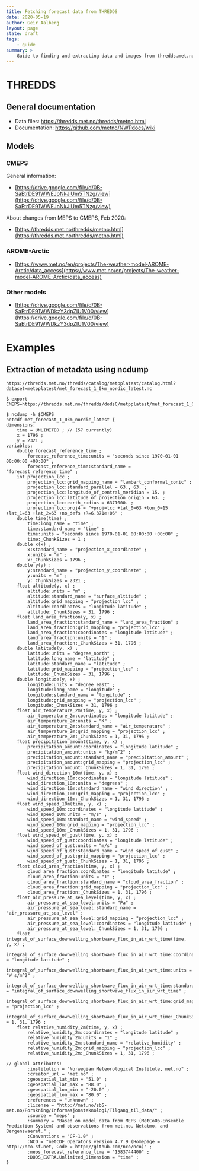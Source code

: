 ```yaml
---
title: Fetching forecast data from THREDDS
date: 2020-05-19
author: Geir Aalberg
layout: page
state: draft
tags:
    - guide
summary: >
    Guide to finding and extracting data and images from thredds.met.no
---
```


# THREDDS

## General documentation

- Data files: <https://thredds.met.no/thredds/metno.html>
- Documentation: <https://github.com/metno/NWPdocs/wiki>

## Models

### CMEPS

General information:

- [https://drive.google.com/file/d/0B-SaEtrDE91WWEJoNkJiUm5TNzg/view](https://drive.google.com/file/d/0B-SaEtrDE91WWEJoNkJiUm5TNzg/view)

About changes from MEPS to CMEPS, Feb 2020:

- [https://thredds.met.no/thredds/metno.html](https://thredds.met.no/thredds/metno.html)

### AROME-Arctic

- [https://www.met.no/en/projects/The-weather-model-AROME-Arctic/data_access](https://www.met.no/en/projects/The-weather-model-AROME-Arctic/data_access)

### Other models

- [https://drive.google.com/file/d/0B-SaEtrDE91WWDkzY3dpZlU1V00/view](https://drive.google.com/file/d/0B-SaEtrDE91WWDkzY3dpZlU1V00/view)


# Examples

## Extraction of metadata using ncdump

    https://thredds.met.no/thredds/catalog/metpplatest/catalog.html?dataset=metpplatest/met_forecast_1_0km_nordic_latest.nc

    $ export CMEPS=https://thredds.met.no/thredds/dodsC/metpplatest/met_forecast_1_0km_nordic_latest.nc

    $ ncdump -h $CMEPS
    netcdf met_forecast_1_0km_nordic_latest {
    dimensions:
        time = UNLIMITED ; // (57 currently)
        x = 1796 ;
        y = 2321 ;
    variables:
        double forecast_reference_time ;
            forecast_reference_time:units = "seconds since 1970-01-01 00:00:00 +00:00" ;
            forecast_reference_time:standard_name = "forecast_reference_time" ;
        int projection_lcc ;
            projection_lcc:grid_mapping_name = "lambert_conformal_conic" ;
            projection_lcc:standard_parallel = 63., 63. ;
            projection_lcc:longitude_of_central_meridian = 15. ;
            projection_lcc:latitude_of_projection_origin = 63. ;
            projection_lcc:earth_radius = 6371000. ;
            projection_lcc:proj4 = "+proj=lcc +lat_0=63 +lon_0=15 +lat_1=63 +lat_2=63 +no_defs +R=6.371e+06" ;
        double time(time) ;
            time:long_name = "time" ;
            time:standard_name = "time" ;
            time:units = "seconds since 1970-01-01 00:00:00 +00:00" ;
            time:_ChunkSizes = 1 ;
        double x(x) ;
            x:standard_name = "projection_x_coordinate" ;
            x:units = "m" ;
            x:_ChunkSizes = 1796 ;
        double y(y) ;
            y:standard_name = "projection_y_coordinate" ;
            y:units = "m" ;
            y:_ChunkSizes = 2321 ;
        float altitude(y, x) ;
            altitude:units = "m" ;
            altitude:standard_name = "surface_altitude" ;
            altitude:grid_mapping = "projection_lcc" ;
            altitude:coordinates = "longitude latitude" ;
            altitude:_ChunkSizes = 31, 1796 ;
        float land_area_fraction(y, x) ;
            land_area_fraction:standard_name = "land_area_fraction" ;
            land_area_fraction:grid_mapping = "projection_lcc" ;
            land_area_fraction:coordinates = "longitude latitude" ;
            land_area_fraction:units = "1" ;
            land_area_fraction:_ChunkSizes = 31, 1796 ;
        double latitude(y, x) ;
            latitude:units = "degree_north" ;
            latitude:long_name = "latitude" ;
            latitude:standard_name = "latitude" ;
            latitude:grid_mapping = "projection_lcc" ;
            latitude:_ChunkSizes = 31, 1796 ;
        double longitude(y, x) ;
            longitude:units = "degree_east" ;
            longitude:long_name = "longitude" ;
            longitude:standard_name = "longitude" ;
            longitude:grid_mapping = "projection_lcc" ;
            longitude:_ChunkSizes = 31, 1796 ;
        float air_temperature_2m(time, y, x) ;
            air_temperature_2m:coordinates = "longitude latitude" ;
            air_temperature_2m:units = "K" ;
            air_temperature_2m:standard_name = "air_temperature" ;
            air_temperature_2m:grid_mapping = "projection_lcc" ;
            air_temperature_2m:_ChunkSizes = 1, 31, 1796 ;
        float precipitation_amount(time, y, x) ;
            precipitation_amount:coordinates = "longitude latitude" ;
            precipitation_amount:units = "kg/m^2" ;
            precipitation_amount:standard_name = "precipitation_amount" ;
            precipitation_amount:grid_mapping = "projection_lcc" ;
            precipitation_amount:_ChunkSizes = 1, 31, 1796 ;
        float wind_direction_10m(time, y, x) ;
            wind_direction_10m:coordinates = "longitude latitude" ;
            wind_direction_10m:units = "degrees" ;
            wind_direction_10m:standard_name = "wind_direction" ;
            wind_direction_10m:grid_mapping = "projection_lcc" ;
            wind_direction_10m:_ChunkSizes = 1, 31, 1796 ;
        float wind_speed_10m(time, y, x) ;
            wind_speed_10m:coordinates = "longitude latitude" ;
            wind_speed_10m:units = "m/s" ;
            wind_speed_10m:standard_name = "wind_speed" ;
            wind_speed_10m:grid_mapping = "projection_lcc" ;
            wind_speed_10m:_ChunkSizes = 1, 31, 1796 ;
        float wind_speed_of_gust(time, y, x) ;
            wind_speed_of_gust:coordinates = "longitude latitude" ;
            wind_speed_of_gust:units = "m/s" ;
            wind_speed_of_gust:standard_name = "wind_speed_of_gust" ;
            wind_speed_of_gust:grid_mapping = "projection_lcc" ;
            wind_speed_of_gust:_ChunkSizes = 1, 31, 1796 ;
        float cloud_area_fraction(time, y, x) ;
            cloud_area_fraction:coordinates = "longitude latitude" ;
            cloud_area_fraction:units = "1" ;
            cloud_area_fraction:standard_name = "cloud_area_fraction" ;
            cloud_area_fraction:grid_mapping = "projection_lcc" ;
            cloud_area_fraction:_ChunkSizes = 1, 31, 1796 ;
        float air_pressure_at_sea_level(time, y, x) ;
            air_pressure_at_sea_level:units = "Pa" ;
            air_pressure_at_sea_level:standard_name = "air_pressure_at_sea_level" ;
            air_pressure_at_sea_level:grid_mapping = "projection_lcc" ;
            air_pressure_at_sea_level:coordinates = "longitude latitude" ;
            air_pressure_at_sea_level:_ChunkSizes = 1, 31, 1796 ;
        float integral_of_surface_downwelling_shortwave_flux_in_air_wrt_time(time, y, x) ;
            integral_of_surface_downwelling_shortwave_flux_in_air_wrt_time:coordinates = "longitude latitude" ;
            integral_of_surface_downwelling_shortwave_flux_in_air_wrt_time:units = "W s/m^2" ;
            integral_of_surface_downwelling_shortwave_flux_in_air_wrt_time:standard_name = "integral_of_surface_downwelling_shortwave_flux_in_air_wrt_time" ;
            integral_of_surface_downwelling_shortwave_flux_in_air_wrt_time:grid_mapping = "projection_lcc" ;
            integral_of_surface_downwelling_shortwave_flux_in_air_wrt_time:_ChunkSizes = 1, 31, 1796 ;
        float relative_humidity_2m(time, y, x) ;
            relative_humidity_2m:coordinates = "longitude latitude" ;
            relative_humidity_2m:units = "1" ;
            relative_humidity_2m:standard_name = "relative_humidity" ;
            relative_humidity_2m:grid_mapping = "projection_lcc" ;
            relative_humidity_2m:_ChunkSizes = 1, 31, 1796 ;

    // global attributes:
            :institution = "Norwegian Meteorological Institute, met.no" ;
            :creator_url = "met.no" ;
            :geospatial_lat_min = "51.0" ;
            :geospatial_lat_max = "88.0" ;
            :geospatial_lon_min = "-20.0" ;
            :geospatial_lon_max = "80.0" ;
            :references = "unknown" ;
            :license = "http://met.no/sb5-met.no/Forskning/Informasjonsteknologi/Tilgang_til_data/" ;
            :source = "meps" ;
            :summary = "Based on model data from MEPS (MetCoOp-Ensemble Prediction System) and observations from met.no, Netatmo, and Bergensvaeret." ;
            :Conventions = "CF-1.0" ;
            :NCO = "netCDF Operators version 4.7.9 (Homepage = http://nco.sf.net, Code = http://github.com/nco/nco)" ;
            :meps_forecast_reference_time = "1583744400" ;
            :DODS_EXTRA.Unlimited_Dimension = "time" ;
    }
